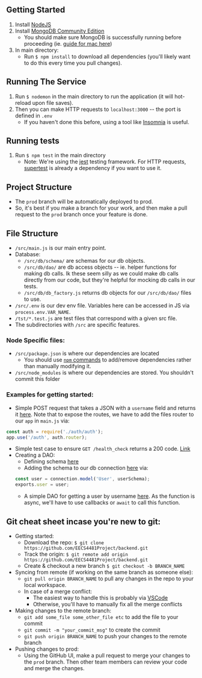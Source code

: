 ## Getting Started
1. Install [NodeJS](https://nodejs.org/en/download/)
2. Install [MongoDB Community Edition](https://www.mongodb.com/docs/manual/administration/install-community/)
   - You should make sure MongoDB is successfully running before proceeding (ie. [guide for mac here](https://www.mongodb.com/docs/manual/tutorial/install-mongodb-on-os-x/#run-mongodb-community-edition))
3. In main directory:
     - Run `$ npm install` to download all dependencies (you'll likely want to do this every time you pull changes).


## Running The Service
1. Run `$ nodemon` in the main directory to run the application (it will hot-reload upon file saves).
2. Then you can make HTTP requests to `localhost:3000` -- the port is defined in `.env`
     - If you haven't done this before, using a tool like [Insomnia](https://insomnia.rest) is useful.


## Running tests
1. Run `$ npm test` in the main directory
     - Note: We're using the [jest](https://jestjs.io) testing framework. For HTTP requests, [supertest](https://www.npmjs.com/package/supertest) is already a dependency if you want to use it.


## Project Structure
- The `prod` branch will be automatically deployed to prod.
- So, it's best if you make a branch for your work, and then make a pull request
to the `prod` branch once your feature is done.


## File Structure
- `/src/main.js` is our main entry point.
- Database:
  - `/src/db/schema/` are schemas for our db objects.
  - `/src/db/dao/` are db access objects -- ie. helper functions for making db calls. Ik these seem silly as we could make db calls directly from our code, but they're helpful for mocking db calls in our tests.
  - `/src/db/db_factory.js` returns db objects for our `/src/db/dao/` files to use.
- `/src/.env` is our dev env file. Variables here can be accessed in JS via `process.env.VAR_NAME`.
- `/tst/*.test.js` are test files that correspond with a given src file.
- The subdirectories with `/src` are specific features.


### Node Specific files:
- `/src/package.json` is where our dependencies are located
  - You should use [`npm` commands](https://devhints.io/npm) to add/remove
  dependencies rather than manually modifying it. 
- `/src/node_modules` is where our dependencies are stored. You shouldn't commit this folder


### Examples for getting started:
- Simple POST request that takes a JSON with a `username` field and returns it [here](https://github.com/EECS4481Project/backend/blob/f27928c990a76cb7a410429ee874d5c6ab765c32/src/auth/auth.js). Note that to expose the routes, we have to add the files router to our `app` in `main.js` via:
```javascript
const auth = require('./auth/auth');
app.use('/auth', auth.router);
```
- Simple test case to ensure `GET /health_check` returns a 200 code. [Link](https://github.com/EECS4481Project/backend/blob/f27928c990a76cb7a410429ee874d5c6ab765c32/tests/main.test.js)
- Creating a DAO:
  - Defining schema [here](https://github.com/EECS4481Project/backend/blob/09fc7bfa98e727033bd6af9a9ce7f93a82da7a78/src/db/schema/user.js)
  - Adding the schema to our db connection [here](https://github.com/EECS4481Project/backend/blob/09fc7bfa98e727033bd6af9a9ce7f93a82da7a78/src/db/db_factory.js) via:
  ```javascript
  const user = connection.model('User', userSchema);
  exports.user = user;
  ```
  - A simple DAO for getting a user by username [here](https://github.com/EECS4481Project/backend/blob/09fc7bfa98e727033bd6af9a9ce7f93a82da7a78/src/db/dao/user_dao.js). As the function is async, we'll
  have to use callbacks or `await` to call this function.



## Git cheat sheet incase you're new to git:
- Getting started:
  - Download the repo: `$ git clone https://github.com/EECS4481Project/backend.git`
  - Track the origin: `$ git remote add origin https://github.com/EECS4481Project/backend.git`
  - Create & checkout a new branch `$ git checkout -b BRANCH_NAME`
- Syncing from remote (if working on the same branch as someone else):
  - `git pull origin BRANCH_NAME` to pull any changes in the repo to your local workspace.
  - In case of a merge conflict:
    - The easiest way to handle this is probably via [VSCode](https://stackoverflow.com/a/44682439)
    - Otherwise, you'll have to manually fix all the merge conflicts
- Making changes to the remote branch:
  - `git add some_file some_other_file etc` to add the file to your commit
  - `git commit -m "your_commit_msg"` to create the commit
  - `git push origin BRANCH_NAME` to push your changes to the remote branch
- Pushing changes to prod:
  - Using the GitHub UI, make a pull request to merge your changes to the `prod` branch.
  Then other team members can review your code and merge the changes.